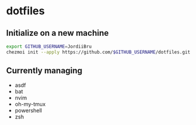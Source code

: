 # dotfiles

## Initialize on a new machine

```bash
export GITHUB_USERNAME=JordiiBru
chezmoi init --apply https://github.com/$GITHUB_USERNAME/dotfiles.git
```

## Currently managing

- asdf
- bat
- nvim
- oh-my-tmux
- powershell
- zsh
